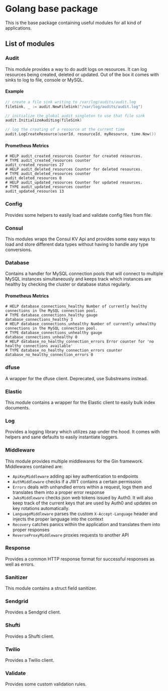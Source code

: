 # Golang base package

This is the base package containing useful modules for all kind of applications.

## List of modules

### Audit

This module provides a way to do audit logs on resources. It can log resources being created, deleted or updated. Out
of the box it comes with sinks to log to file, console or MySQL.

#### Example

```go
// create a file sink writing to /var/log/audits/audit.log
fileSink, _ := audit.NewFileSink("/var/log/audits/audit.log")

// initialize the global audit singleton to use that file sink
audit.InitializeAuditLog(fileSink)

// log the creating of a resource at the current time
audit.LogCreateResource(userId, resourceId, myResource, time.Now())
```

#### Prometheus Metrics

```
# HELP audit_created_resources Counter for created resources.
# TYPE audit_created_resources counter
audit_created_resources 27
# HELP audit_deleted_resources Counter for deleted resources.
# TYPE audit_deleted_resources counter
audit_deleted_resources 0
# HELP audit_updated_resources Counter for updated resources.
# TYPE audit_updated_resources counter
audit_updated_resources 13
```

### Config

Provides some helpers to easily load and validate config files from file.

### Consul

This modules wraps the Consul KV Api and provides some easy ways to load and store different data types without
having to handle any type conversions.

### Database

Contains a handler for MySQL connection pools that will connect to multiple MySQL instances simultaneously and keeps
track which instances are healthy by checking the cluster or database status regularly.

#### Prometheus Metrics

```
# HELP database_connections_healthy Number of currently healthy connections in the MySQL connection pool.
# TYPE database_connections_healthy gauge
database_connections_healthy 3
# HELP database_connections_unhealthy Number of currently unhealthy connections in the MySQL connection pool.
# TYPE database_connections_unhealthy gauge
database_connections_unhealthy 0
# HELP database_no_healthy_connection_errors Error counter for 'no healthy connections available'
# TYPE database_no_healthy_connection_errors counter
database_no_healthy_connection_errors 0
```

### dfuse

A wrapper for the dfuse client. Deprecated, use Substreams instead. 

### Elastic

This module contains a wrapper for the Elastic client to easily bulk index documents. 

### Log

Provides a logging library which utilizes zap under the hood. It comes with helpers and sane defaults to easily
instantiate loggers.

### Middleware

This module provides multiple middlewares for the Gin framework. Middlewares contained are:

* `ApiKeyMiddleware` adding api key authentication to endpoints
* `AuthMiddleware` checks if a JWT contains a certain permission
* `Errors` deals with unhandled errors within a request, logs them and translates them into a proper error response 
* `JwksMiddleware` checks json web tokens issued by Auth0. It will also keep track of the current keys that are used by Auth0 and updates on key rotations automatically.
* `LanguageMiddleware` parses the custom `X-Accept-Language` header and injects the proper language into the context
* `Recovery` catches panics within the application and translates them into proper responses
* `ReverseProxyMiddleware` proxies requests to another API

### Response

Provides a common HTTP response format for successful responses as well as errors.

### Sanitizer

This module contains a struct field sanitizer. 

### Sendgrid

Provides a Sendgrid client.

### Shufti

Provides a Shufti client.

### Twilio 

Provides a Twilio client.

### Validate

Provides some custom validation rules.

